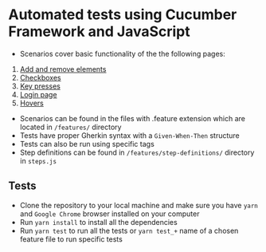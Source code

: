 # Automated tests using Cucumber Framework and JavaScript

- Scenarios cover basic functionality of the the following pages:

1. [Add and remove elements](https://the-internet.herokuapp.com/add_remove_elements/)
2. [Checkboxes](https://the-internet.herokuapp.com/checkboxes)
3. [Key presses](https://the-internet.herokuapp.com/key_presses)
4. [Login page](https://the-internet.herokuapp.com/login)
5. [Hovers](https://the-internet.herokuapp.com/hovers)

- Scenarios can be found in the files with .feature extension which are located in `/features/` directory
- Tests have proper Gherkin syntax with a `Given-When-Then` structure
- Tests can also be run using specific tags
- Step definitions can be found in `/features/step-definitions/` directory in `steps.js`

## Tests

- Clone the repository to your local machine and make sure you have `yarn` and `Google Chrome` browser installed on your computer
- Run `yarn install` to install all the dependencies
- Run `yarn test` to run all the tests or `yarn test_+` name of a chosen feature file to run specific tests
